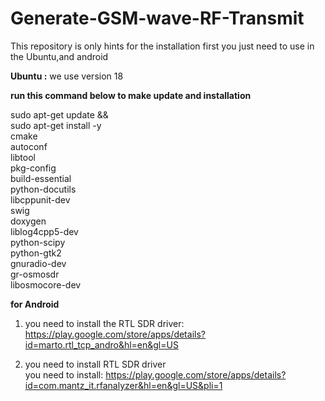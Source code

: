 # Generate-GSM-wave-RF-Transmit
This repository is only hints for the installation
first you just need to use in the Ubuntu,and android

<b> Ubuntu  :</b> 
we use version 18

<b>run this command below to make update and installation</b>

sudo apt-get update && \
sudo apt-get install -y \
    cmake \
    autoconf \
    libtool \
    pkg-config \
    build-essential \
    python-docutils \
    libcppunit-dev \
    swig \
    doxygen \
    liblog4cpp5-dev \
    python-scipy \
    python-gtk2 \
    gnuradio-dev \
    gr-osmosdr \
    libosmocore-dev


<b> for Android </b>

1. you need to install the RTL SDR driver: <br>
https://play.google.com/store/apps/details?id=marto.rtl_tcp_andro&hl=en&gl=US

2. you need to install RTL SDR driver <br>
you need to install: https://play.google.com/store/apps/details?id=com.mantz_it.rfanalyzer&hl=en&gl=US&pli=1


